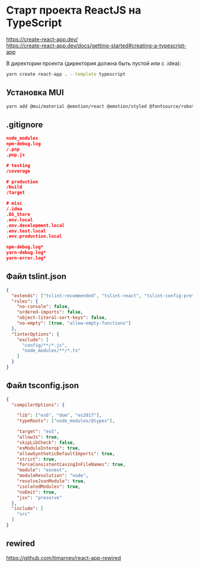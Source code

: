 Старт проекта ReactJS на TypeScript
===================================

https://create-react-app.dev/  
https://create-react-app.dev/docs/getting-started#creating-a-typescript-app


В директории проекта (директория должна быть пустой или с .idea):

```bash
yarn create react-app . --template typescript
```

Установка MUI
-------------

```bash
yarn add @mui/material @emotion/react @emotion/styled @fontsource/roboto @mui/icons-material
```

.gitignore
----------

```json
node_modules
npm-debug.log
/.pnp
.pnp.js

# testing
/coverage

# production
/build
/target

# misc
/.idea
.DS_Store
.env.local
.env.development.local
.env.test.local
.env.production.local

npm-debug.log*
yarn-debug.log*
yarn-error.log*
```



Файл tslint.json
----------------

```json
{
  "extends": ["tslint:recommended", "tslint-react", "tslint-config-prettier"],
  "rules": {
    "no-console": false,
    "ordered-imports": false,
    "object-literal-sort-keys": false,
    "no-empty": [true, "allow-empty-functions"]
  },
  "linterOptions": {
    "exclude": [
      "config/**/*.js",
      "node_modules/**/*.ts"
    ]
  }
}
```

Файл tsconfig.json
------------------

```json
{
  "compilerOptions": {

    "lib": ["es6", "dom", "es2017"],
    "typeRoots": ["node_modules/@types"],

    "target": "es5",
    "allowJs": true,
    "skipLibCheck": false,
    "esModuleInterop": true,
    "allowSyntheticDefaultImports": true,
    "strict": true,
    "forceConsistentCasingInFileNames": true,
    "module": "esnext",
    "moduleResolution": "node",
    "resolveJsonModule": true,
    "isolatedModules": true,
    "noEmit": true,
    "jsx": "preserve"
  },
  "include": [
    "src"
  ]
}
```

rewired
-------

https://github.com/timarney/react-app-rewired
